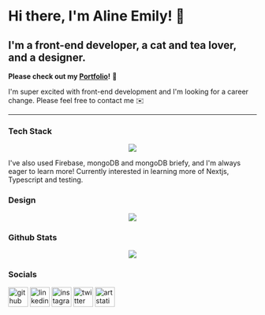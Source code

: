 # Hi there, I'm Aline Emily! 👋
## I'm a front-end developer, a cat and tea lover, and a designer.

<!-- ![I'm currently learning front-end development.✨](https://cdna.artstation.com/p/users/covers/000/863/824/default/c6375184dd298ec4283b8cf7c96c42bb.jpg) -->

**Please check out my [Portfolio](https://line-em-portfolio.netlify.app/)!** 🎉

I'm super excited with front-end development and I'm looking for a career change. Please feel free to contact me ✉️

---
### Tech Stack
<p align="center">
    <img src="https://skillicons.dev/icons?i=js,html,css,react,nextjs,git,astro,styledcomponents,tailwind" />
</p>
I've also used Firebase, mongoDB and mongoDB briefy, and I'm always eager to learn more! Currently interested in learning more of Nextjs, Typescript and testing.

### Design
<p align="center">
    <img src="https://skillicons.dev/icons?i=ae,ai,ps,pr" />
</p>

### Github Stats  
<p align="center"><img src="https://github-readme-stats.vercel.app/api/top-langs/?username=line-em&hide_border=true&layout=compact" /></p>

### Socials  
[<img src='https://skillicons.dev/icons?i=github' alt='github' height='40'>](https://github.com/line-em)  [<img src='https://skillicons.dev/icons?i=linkedin' alt='linkedin' height='40'>](https://www.linkedin.com/in/alineemily/)  [<img src='https://skillicons.dev/icons?i=instagram' alt='instagram' height='40'>](https://www.instagram.com/line.artsy/)  [<img src='https://skillicons.dev/icons?i=twitter' alt='twitter' height='40'>](https://twitter.com/line_artsy)  [<img src='https://cdn.worldvectorlogo.com/logos/artstation-1.svg' alt='artstation' height='40'>](https://www.artstation.com/alineemily) 
</td></tr></table>
<!---

<div align="center">
  <table style="border-collapse:collapse;">
                <tr>
  <td valign="top" width="33%">
  
### Front-End   
<img style="margin: 10px" src="https://profilinator.rishav.dev/skills-assets/git-scm-icon.svg" alt="Git" height="50" />  
<img style="margin: 10px" src="https://profilinator.rishav.dev/skills-assets/html5-original-wordmark.svg" alt="HTML5" height="50" />  
<img style="margin: 10px" src="https://profilinator.rishav.dev/skills-assets/css3-original-wordmark.svg" alt="CSS3" height="50" />  
<img style="margin: 10px" src="https://profilinator.rishav.dev/skills-assets/javascript-original.svg" alt="JavaScript" height="50" />  
</td>
    <td valign="top" width="33%">
      
### Design
      
<img style="margin: 10px" src="https://profilinator.rishav.dev/skills-assets/figma-icon.svg" alt="Figma" height="50" />  
<img style="margin: 10px" src="https://profilinator.rishav.dev/skills-assets/adobe_illustrator-icon.svg" alt="Illustrator" height="50" />  
<img style="margin: 10px" src="https://profilinator.rishav.dev/skills-assets/adobeindesign.svg" alt="Adobe InDesign" height="50" />  
<img style="margin: 10px" src="https://profilinator.rishav.dev/skills-assets/adobepremierepro.png" alt="Premiere Pro" height="50" />  
<img style="margin: 10px" src="https://profilinator.rishav.dev/skills-assets/photoshop-plain.svg" alt="Photoshop" height="50" />  
<img style="margin: 10px" src="https://profilinator.rishav.dev/skills-assets/aftereffects.png" alt="After Effects" height="50" />  
</td>
<td valign="top" width="33%">

</div>



[![Top Langs](https://github-readme-stats.vercel.app/api/top-langs/?username=line-em)](https://github.com/anuraghazra/github-readme-stats)

![GitHub streak stats](https://github-readme-streak-stats.herokuapp.com/?user=line-em)  
👋 Hi, I’m @line-em
- 👀 I’m interested in ...
- 🌱 I’m currently learning ...
- 💞️ I’m looking to collaborate on ...
- 📫 How to reach me ...


line-em/line-em is a ✨ special ✨ repository because its `README.md` (this file) appears on your GitHub profile.
You can click the Preview link to take a look at your changes.
--->
